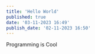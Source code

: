 ```yaml
---
title: 'Hello World'
published: true
date: '03-11-2023 16:49'
publish_date: '02-11-2023 16:50'
---
```


Programming is Cool